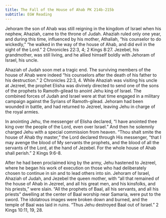 ```yaml
---
title: The Fall of the House of Ahab PK 214b-215b
subtitle: EGW Reading
---
```


Jehoram the son of Ahab was still reigning in the kingdom of Israel when his nephew, Ahaziah, came to the throne of Judah. Ahaziah ruled only one year, and during this time, influenced by his mother, Athaliah, “his counselor to do wickedly,” “he walked in the way of the house of Ahab, and did evil in the sight of the Lord.” 2 Chronicles 22:3, 4; 2 Kings 8:27. Jezebel, his grandmother, was still living, and he allied himself boldly with Jehoram of Israel, his uncle.

Ahaziah of Judah soon met a tragic end. The surviving members of the house of Ahab were indeed “his counselors after the death of his father to his destruction.” 2 Chronicles 22:3, 4. While Ahaziah was visiting his uncle at Jezreel, the prophet Elisha was divinely directed to send one of the sons of the prophets to Ramoth-gilead to anoint Jehu king of Israel. The combined forces of Judah and Israel were at that time engaged in a military campaign against the Syrians of Ramoth-gilead. Jehoram had been wounded in battle, and had returned to Jezreel, leaving Jehu in charge of the royal armies.

In anointing Jehu, the messenger of Elisha declared, “I have anointed thee king over the people of the Lord, even over Israel.” And then he solemnly charged Jehu with a special commission from heaven. “Thou shalt smite the house of Ahab thy master,” the Lord declared through His messenger, “that I may avenge the blood of My servants the prophets, and the blood of all the servants of the Lord, at the hand of Jezebel. For the whole house of Ahab shall perish.” 2 Kings 9:6-8.

After he had been proclaimed king by the army, Jehu hastened to Jezreel, where he began his work of execution on those who had deliberately chosen to continue in sin and to lead others into sin. Jehoram of Israel, Ahaziah of Judah, and Jezebel the queen mother, with “all that remained of the house of Ahab in Jezreel, and all his great men, and his kinsfolks, and his priests,” were slain. “All the prophets of Baal, all his servants, and all his priests” dwelling at the center of Baal worship near Samaria, were put to the sword. The idolatrous images were broken down and burned, and the temple of Baal was laid in ruins. “Thus Jehu destroyed Baal out of Israel.” 2 Kings 10:11, 19, 28.
